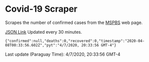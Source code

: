 # Covid-19 Scraper

Scrapes the number of confirmed cases from the [MSPBS](https://www.mspbs.gov.py/covid-19.php) web page.

[JSON Link](https://jmayalag.github.io/covid19-scrape/cases.json)
Updated every 30 minutes.
```
{"confirmed":null,"deaths":0,"recovered":0,"timestamp":"2020-04-08T00:33:56.602Z","pyt":"4/7/2020, 20:33:56 GMT-4"}
```
Last update (Paraguay Time): 4/7/2020, 20:33:56 GMT-4